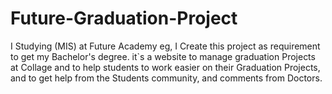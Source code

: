 # Future-Graduation-Project
I Studying (MIS) at Future Academy eg, I Create this project as requirement to get my Bachelor's degree. it`s a website to manage graduation Projects at Collage and to help students to work easier on their Graduation Projects, and to get help from the Students community, and comments from Doctors.
